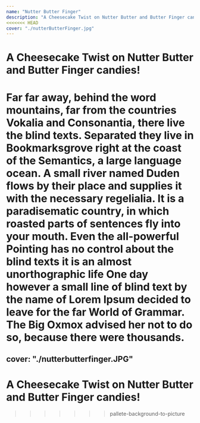 ```yaml
---
name: "Nutter Butter Finger"
description: "A Cheesecake Twist on Nutter Butter and Butter Finger candies!"
<<<<<<< HEAD
cover: "./nutterButterFinger.jpg"
---
```

# A Cheesecake Twist on Nutter Butter and Butter Finger candies!

Far far away, behind the word mountains, far from the countries Vokalia and Consonantia, there live the blind texts. Separated they live in Bookmarksgrove right at the coast of the Semantics, a large language ocean. A small river named Duden flows by their place and supplies it with the necessary regelialia. It is a paradisematic country, in which roasted parts of sentences fly into your mouth. Even the all-powerful Pointing has no control about the blind texts it is an almost unorthographic life One day however a small line of blind text by the name of Lorem Ipsum decided to leave for the far World of Grammar. The Big Oxmox advised her not to do so, because there were thousands.
=======
cover: "./nutterbutterfinger.JPG"
---
# A Cheesecake Twist on Nutter Butter and Butter Finger candies!
>>>>>>> pallete-background-to-picture

